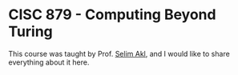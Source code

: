 # CISC 879 - Computing Beyond Turing
This course was taught by Prof. [Selim Akl](https://www.cs.queensu.ca/people/Selim/Akl), and I would like to share everything about it here.
